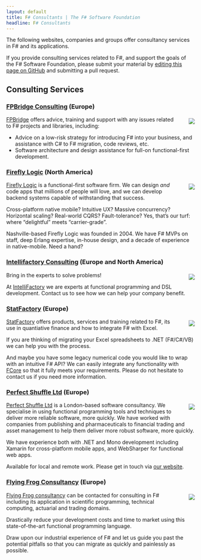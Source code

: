 ```yaml
---
layout: default
title: F# Consultants | The F# Software Foundation
headline: F# Consultants
---
```


The following websites, companies and groups offer consultancy services in F# and its applications.

If you provide consulting services related to F#, and support the goals of the F#
Software Foundation, please submit your material by [editing this page on GitHub](https://github.com/fsharp/fsfoundation/edit/gh-pages/consulting/index.md) and submitting a pull request.

## Consulting Services

### [FPBridge Consulting](http://fpbridge.co.uk/training.html#consulting) (Europe)

[<img src="/img/sup/fpbridge.png" style="float:right;margin:5px 0px 5px 25px;" />](http://fpbridge.co.uk/training.html#consulting)

[FPBridge](http://fpbridge.co.uk) offers advice, training and support with any issues related to F# projects and libraries, including:

* Advice on a low-risk strategy for introducing F# into your business, and assistance with C# to F# migration, code reviews, etc.
* Software architecture and design assistance for full-on functional-first development.

### [Firefly Logic](http://fireflylogic.com/) (North America)

[<img src="/img/sup/fireflylogic.png" style="float:right;margin:5px 0px 5px 25px;" />](http://fireflylogic.com/)

[Firefly Logic](http://fireflylogic.com/) is a functional-first software firm. We can design *and* code apps that millions of people will love, and we can develop backend systems capable of withstanding that success. 

Cross-platform native mobile? Intuitive UX? Massive concurrency? Horizontal scaling? Real-world CQRS? Fault-tolerance? Yes, that’s our turf: where “delightful” meets “carrier-grade”. 

Nashville-based Firefly Logic was founded in 2004. We have F# MVPs on staff, deep Erlang expertise, in-house design, and a decade of experience in native-mobile. Need a hand?

### [Intellifactory Consulting](http://intellifactory.com/Consulting.aspx) (Europe and North America)

[<img src="/img/sup/intelli.gif" style="float:right;margin:5px 0px 5px 25px;" />](http://intellifactory.com/Consulting.aspx)

Bring in the experts to solve problems!

At [IntelliFactory](http://intellifactory.com) we are experts at functional programming and DSL development. Contact us to see how we can help your company benefit.


### [StatFactory](http://www.statfactory.co.uk/professional-services/) (Europe)

[<img src="/img/sup/statfactory.jpg" style="float:right;margin:5px 0px 5px 25px;" />](http://www.statfactory.co.uk/professional-services/)

[StatFactory](http://www.statfactory.co.uk/) offers products, services and training related to F#, its use
in quantiative finance and how to integrate F# with Excel.

If you are thinking of migrating your Excel spreadsheets to .NET (F#/C#/VB) we can help you with the process. 

And maybe you have some legacy numerical code you would like to wrap with an intuitive F# API?
We can easily integrate any functionality with [FCore](http://www.statfactory.co.uk/fcore-numerical-library/) so that it fully meets your requirements.
Please do not hesitate to contact us if you need more information.


### [Perfect Shuffle Ltd](http://www.perfectshuffle.co.uk/) (Europe)

[<img src="/img/sup/perfectshuffle.png" style="float:right;margin:5px 0px 5px 25px;" />](http://www.perfectshuffle.co.uk/)

[Perfect Shuffle Ltd](http://www.perfectshuffle.co.uk/) is a London-based software consultancy. We specialise in using functional programming tools and techniques to deliver more reliable software, more quickly. We have worked with companies from publishing and pharmaceuticals to financial trading and asset management to help them deliver more robust software, more quickly.

We have experience both with .NET and Mono development including Xamarin for cross-platform mobile apps, and WebSharper for functional web apps.

Available for local and remote work. Please get in touch via [our website](http://www.perfectshuffle.co.uk/contact).

### [Flying Frog Consultancy](http://www.ffconsultancy.com/) (Europe)

[<img src="/img/sup/ffconsultancy.png" style="float:right;margin:5px 0px 5px 25px;" />](http://www.ffconsultancy.com/)

[Flying Frog consultancy](http://www.ffconsultancy.com/) can be contacted for consulting in F# including its application in scientific programming, 
technical computing, actuarial and trading domains.

Drastically reduce your development costs and time to market using this state-of-the-art functional programming language.

Draw upon our industrial experience of F# and let us guide you past the potential pitfalls so that you can migrate as quickly and painlessly as possible.

